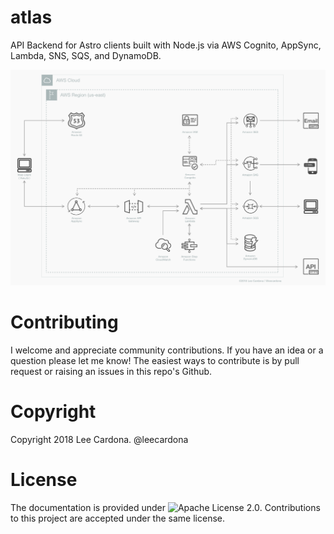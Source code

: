 # atlas
API Backend for Astro clients built with Node.js via AWS Cognito, AppSync, Lambda, SNS, SQS, and DynamoDB.

![atlas architecture](https://github.com/leecardona/atlas/blob/master/architecture/atlas%20aws%20backend%20architecture.png?raw=true)

# Contributing
I welcome and appreciate community contributions. If you have an idea or a question please let me know! The easiest ways to contribute is by pull request or raising an issues in this repo's Github.

# Copyright
Copyright 2018 Lee Cardona. @leecardona

# License
The documentation is provided under ![Apache License 2.0](https://github.com/leecardona/vscode-setup/blob/master/LICENSE). Contributions to this project are accepted under the same license.